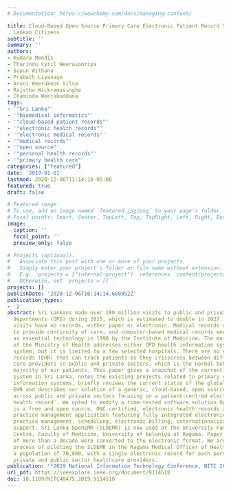 ```yaml
---
# Documentation: https://wowchemy.com/docs/managing-content/

title: Cloud-Based Open Source Primary Care Electronic Patient Record System for Sri
  Lankan Citizens
subtitle: ''
summary: ''
authors:
- Kumara Mendis
- Tharindu Cyril Weerasooriya
- Supun Withana
- Prabath Liyanage
- Aruni Weerakoon Silva
- Rajitha Wickramasinghe
- Chaminda Weerabaddana
tags:
- '"Sri Lanka"'
- '"biomedical informatics"'
- '"cloud-based patient records"'
- '"electronic health records"'
- '"electronic medical records"'
- '"medical records"'
- '"open source"'
- '"personal health records"'
- '"primary health care"'
categories: ["featured"]
date: '2019-01-01'
lastmod: 2020-12-06T11:14:14-05:00
featured: true
draft: false

# Featured image
# To use, add an image named `featured.jpg/png` to your page's folder.
# Focal points: Smart, Center, TopLeft, Top, TopRight, Left, Right, BottomLeft, Bottom, BottomRight.
image:
  caption: ''
  focal_point: ''
  preview_only: false

# Projects (optional).
#   Associate this post with one or more of your projects.
#   Simply enter your project's folder or file name without extension.
#   E.g. `projects = ["internal-project"]` references `content/project/deep-learning/index.md`.
#   Otherwise, set `projects = []`.
projects: []
publishDate: '2020-12-06T16:14:14.668052Z'
publication_types:
- '2'
abstract: Sri Lankans made over 100 million visits to public and private outpatient
  departments (OPD) during 2015, which is estimated to double in 2027. However, these
  visits have no records, either paper or electronic. Medical records are essential
  to provide continuity of care, and computer-based medical records were identified
  as essential technology in 1990 by the Institute of Medicine. The main initiative
  of the Ministry of Health addresses either OPD health information system or inward
  system, but it is limited to a few selected hospitals. There are no electronic health
  records (EHR) that can track patients as they crisscross between different primary
  care providers in public and private sectors, which is the normal behaviour of the
  majority of our patients. This paper gives a snapshot of the current healthcare
  system in Sri Lanka, notes the existing projects related to primary care health
  information systems, briefly reviews the current status of the global primary care
  EHR and describes our solution of a generic, cloud-based, open source EHR for use
  across public and private sectors focusing on a patient-centred electronic 'personal
  health record'. We opted to modify a time-tested software solution OpenEMR-https://www.open-emr.org/OpenEMR
  is a free and open source, ONC certified, electronic health records and medical
  practice management application featuring fully integrated electronic health records,
  practice management, scheduling, electronic billing, internationalization, and multi-lingual
  support. Sri Lanka OpenEMR (SLOEMR) is now used at the University Family Medicine
  Centre, Faculty of Medicine, University of Kelaniya at Ragama. Paper medical records
  of more than a decade were converted to the electronic format. We are in the planning
  process of piloting the SLOEMR in the Ragama Medical Officer of Health Area with
  a population of 70,000, with a single electronic record for each person across all
  private and public sector healthcare providers.
publication: '*2019 National Information Technology Conference, NITC 2019*'
url_pdf: https://ieeexplore.ieee.org/document/9114518
doi: 10.1109/NITC48475.2019.9114518
---
```

